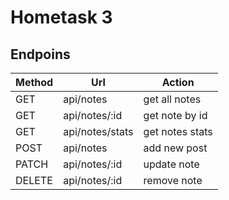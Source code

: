 # Hometask 3

## Endpoins
| **Method** | **Url** | **Action** |
| --- | --- | --- |
| GET | api/notes | get all notes |
| GET | api/notes/:id | get note by id |
| GET | api/notes/stats | get notes stats |
| POST | api/notes | add new post |
| PATCH | api/notes/:id | update note |
| DELETE | api/notes/:id | remove note |
